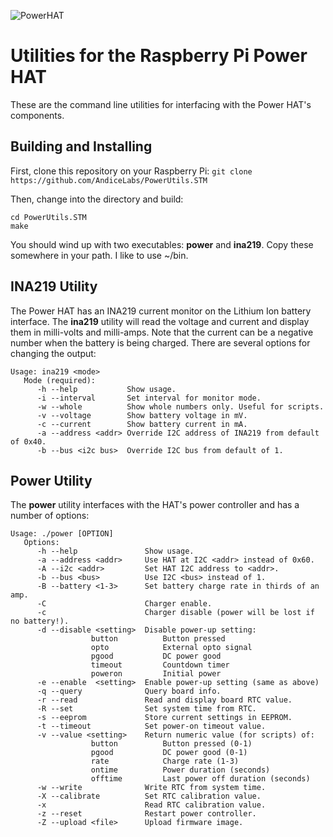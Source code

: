 ![PowerHAT](https://andicelabs.com/wp-content/uploads/2018/01/PowerHAT_PiAplus_battery-1024x577.jpg)
# Utilities for the Raspberry Pi Power HAT
These are the command line utilities for interfacing with the Power HAT's components.
## Building and Installing
First, clone this repository on your Raspberry Pi:
`git clone https://github.com/AndiceLabs/PowerUtils.STM`

Then, change into the directory and build:
```
cd PowerUtils.STM
make
```

You should wind up with two executables: **power** and **ina219**.  Copy these somewhere in your path.  I like to use ~/bin.

## INA219 Utility
The Power HAT has an INA219 current monitor on the Lithium Ion battery interface.  The **ina219** utility will read the voltage and current and display them in milli-volts and milli-amps.  Note that the current can be a negative number when the battery is being charged.  There are several options for changing the output:
```
Usage: ina219 <mode> 
   Mode (required):
      -h --help           Show usage.
      -i --interval       Set interval for monitor mode.
      -w --whole          Show whole numbers only. Useful for scripts.
      -v --voltage        Show battery voltage in mV.
      -c --current        Show battery current in mA.
      -a --address <addr> Override I2C address of INA219 from default of 0x40.
      -b --bus <i2c bus>  Override I2C bus from default of 1.
```
## Power Utility
The **power** utility interfaces with the HAT's power controller and has a number of options:
```
Usage: ./power [OPTION] 
   Options:
      -h --help               Show usage.
      -a --address <addr>     Use HAT at I2C <addr> instead of 0x60.
      -A --i2c <addr>         Set HAT I2C address to <addr>.
      -b --bus <bus>          Use I2C <bus> instead of 1.
      -B --battery <1-3>      Set battery charge rate in thirds of an amp.
      -C                      Charger enable.
      -c                      Charger disable (power will be lost if no battery!).
      -d --disable <setting>  Disable power-up setting:
                  button          Button pressed
                  opto            External opto signal
                  pgood           DC power good
                  timeout         Countdown timer
                  poweron         Initial power
      -e --enable  <setting>  Enable power-up setting (same as above)
      -q --query              Query board info.
      -r --read               Read and display board RTC value.
      -R --set                Set system time from RTC.
      -s --eeprom             Store current settings in EEPROM.
      -t --timeout            Set power-on timeout value.
      -v --value <setting>    Return numeric value (for scripts) of:
                  button          Button pressed (0-1)
                  pgood           DC power good (0-1)
                  rate            Charge rate (1-3)
                  ontime          Power duration (seconds)
                  offtime         Last power off duration (seconds)
      -w --write              Write RTC from system time.
      -X --calibrate          Set RTC calibration value.
      -x                      Read RTC calibration value.
      -z --reset              Restart power controller.
      -Z --upload <file>      Upload firmware image.
```
